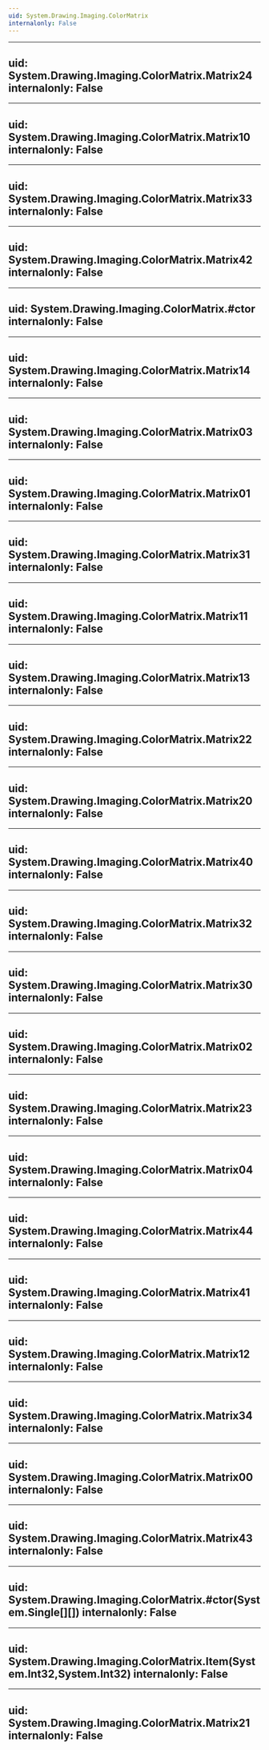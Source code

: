 ```yaml
---
uid: System.Drawing.Imaging.ColorMatrix
internalonly: False
---
```


---
uid: System.Drawing.Imaging.ColorMatrix.Matrix24
internalonly: False
---

---
uid: System.Drawing.Imaging.ColorMatrix.Matrix10
internalonly: False
---

---
uid: System.Drawing.Imaging.ColorMatrix.Matrix33
internalonly: False
---

---
uid: System.Drawing.Imaging.ColorMatrix.Matrix42
internalonly: False
---

---
uid: System.Drawing.Imaging.ColorMatrix.#ctor
internalonly: False
---

---
uid: System.Drawing.Imaging.ColorMatrix.Matrix14
internalonly: False
---

---
uid: System.Drawing.Imaging.ColorMatrix.Matrix03
internalonly: False
---

---
uid: System.Drawing.Imaging.ColorMatrix.Matrix01
internalonly: False
---

---
uid: System.Drawing.Imaging.ColorMatrix.Matrix31
internalonly: False
---

---
uid: System.Drawing.Imaging.ColorMatrix.Matrix11
internalonly: False
---

---
uid: System.Drawing.Imaging.ColorMatrix.Matrix13
internalonly: False
---

---
uid: System.Drawing.Imaging.ColorMatrix.Matrix22
internalonly: False
---

---
uid: System.Drawing.Imaging.ColorMatrix.Matrix20
internalonly: False
---

---
uid: System.Drawing.Imaging.ColorMatrix.Matrix40
internalonly: False
---

---
uid: System.Drawing.Imaging.ColorMatrix.Matrix32
internalonly: False
---

---
uid: System.Drawing.Imaging.ColorMatrix.Matrix30
internalonly: False
---

---
uid: System.Drawing.Imaging.ColorMatrix.Matrix02
internalonly: False
---

---
uid: System.Drawing.Imaging.ColorMatrix.Matrix23
internalonly: False
---

---
uid: System.Drawing.Imaging.ColorMatrix.Matrix04
internalonly: False
---

---
uid: System.Drawing.Imaging.ColorMatrix.Matrix44
internalonly: False
---

---
uid: System.Drawing.Imaging.ColorMatrix.Matrix41
internalonly: False
---

---
uid: System.Drawing.Imaging.ColorMatrix.Matrix12
internalonly: False
---

---
uid: System.Drawing.Imaging.ColorMatrix.Matrix34
internalonly: False
---

---
uid: System.Drawing.Imaging.ColorMatrix.Matrix00
internalonly: False
---

---
uid: System.Drawing.Imaging.ColorMatrix.Matrix43
internalonly: False
---

---
uid: System.Drawing.Imaging.ColorMatrix.#ctor(System.Single[][])
internalonly: False
---

---
uid: System.Drawing.Imaging.ColorMatrix.Item(System.Int32,System.Int32)
internalonly: False
---

---
uid: System.Drawing.Imaging.ColorMatrix.Matrix21
internalonly: False
---
